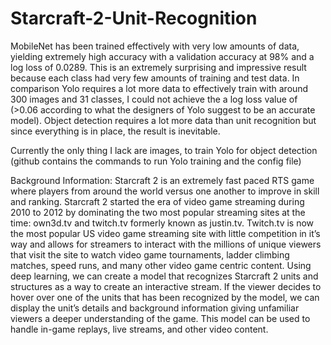 # Starcraft-2-Unit-Recognition

MobileNet has been trained effectively with very low amounts of data, yielding extremely high accuracy with a validation accuracy at 98% and a log loss of 0.0289. This is an extremely surprising and impressive result because each class had very few amounts of training and test data. In comparison Yolo requires a lot more data to effectively train with around 300 images and 31 classes, I could not achieve the a log loss value of (>0.06 according to what the designers of Yolo suggest to be an accurate model). Object detection requires a lot more data than unit recognition but since everything is in place, the result is inevitable.

Currently the only thing I lack are images, to train Yolo for object detection (github contains the commands to run Yolo training and the config file)

Background Information: Starcraft 2 is an extremely fast paced RTS game where players from around the world versus one another to improve in skill and ranking. Starcraft 2 started the era of video game streaming during 2010 to 2012 by dominating the two most popular streaming sites at the time: own3d.tv and twitch.tv formerly known as justin.tv. Twitch.tv is now the most popular US video game streaming site with little competition in it’s way and allows for streamers to interact with the millions of unique viewers that visit the site to watch video game tournaments, ladder climbing matches, speed runs, and many other video game centric content. 
Using deep learning, we can create a model that recognizes Starcraft 2 units and structures as a way to create an interactive stream. If the viewer decides to hover over one of the units that has been recognized by the model, we can display the unit’s details and background information giving unfamiliar viewers a deeper understanding of the game. This model can be used to handle in-game replays, live streams, and other video content. 


